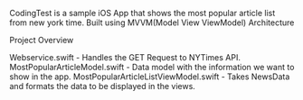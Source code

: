 CodingTest is a sample iOS App that shows the most popular article list from new york time. Built using MVVM(Model View ViewModel) Architecture

Project Overview 

Webservice.swift - Handles the GET Request to NYTimes API.
MostPopularArticleModel.swift - Data model with the information we want to show in the app.
MostPopularArticleListViewModel.swift - Takes NewsData and formats the data to be displayed in the views.




